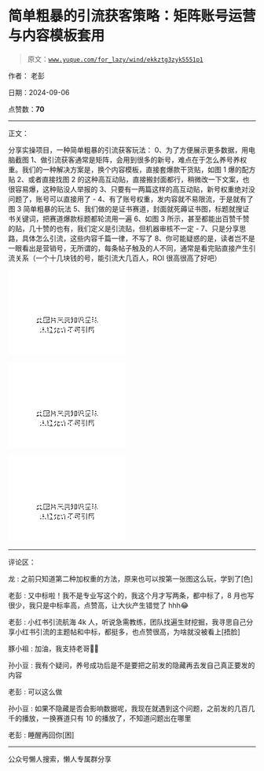 # 简单粗暴的引流获客策略：矩阵账号运营与内容模板套用

> 原文：[`www.yuque.com/for_lazy/wind/ekkztg3zyk5551p1`](https://www.yuque.com/for_lazy/wind/ekkztg3zyk5551p1)

作者： 老彭

日期：2024-09-06

点赞数：**70**

* * *

正文：

分享实操项目，一种简单粗暴的引流获客玩法： 0、为了方便展示更多数据，用电脑截图
1、做引流获客通常是矩阵，会用到很多的新号，难点在于怎么养号养权重。我们的一种解决方案是，换个内容模板，直接套爆款干货贴，如图 1 爆的配方贴
2、或者直接找图 2 的这种高互动贴，直接搬封面都行，稍微改一下文案，也很容易爆，这种贴没人举报的
3、只要有一两篇这样的高互动贴，新号权重绝对没问题了，账号可以直接用了 - 4、有了账号权重，发内容就不易限流，于是就有了图 3 简单粗暴的玩法
5、我们做的是证书赛道，封面就死薅证书图，标题就搜证书关键词，把赛道爆款标题都轮流用一遍
6、如图 3 所示，甚至都能出百赞千赞的贴，几十赞的也有，我们定义是引流贴，但机器审核不一定 - 7、只是分享思路，具体怎么引流，这些内容千篇一律，不写了
8、你可能疑惑的是，读者岂不是一眼看出是营销号，无所谓的，每条帖子触及的人不同，通常是看完贴直接产生引流关系（一个十几块钱的号，能引流大几百人，ROI 很高很高了好吧）

![](img/20cf45355b82d9f86a9c857464bf3f3f.png "None")

![](img/2d1b887e4b130d6674c4bda04d0d8ded.png "None")

![](img/0d5512499344cfa976cecb6936b0097d.png "None")

* * *

评论区：

龙 : 之前只知道第二种加权重的方法，原来也可以按第一张图这么玩，学到了[色]

老彭 : 又中标啦！我不是专业写这个的，我这个月才写两条，都中标了，8 月也写很少，我只是中标率高，点赞高，让大伙产生错觉了 hhh😂

老彭 : 小红书引流航海 4k 人，听说急需教练，团队找遍生财挖掘，我寻思自己分享小红书引流的主题帖和中标，都挺多，也点赞很高，为啥就没被看上[捂脸]

豚小祖 : 加油，我支持老哥👍🏻

孙小豆 : 我有个疑问，养号成功后是不是要把之前发的隐藏再去发自己真正要发的内容

老彭 : 可以这么做

孙小豆 : 如果不隐藏是否会影响数据呢，我现在就遇到这个问题，之前发的几百几千的播放，一换赛道只有 10 的播放了，不知道问题出在哪里

老彭 : 睡醒再回你[困]

* * *

公众号懒人搜索，懒人专属群分享